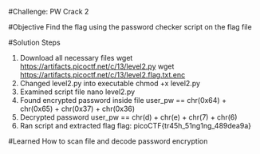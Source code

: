 #Challenge: PW Crack 2

#Objective
Find the flag using the password checker script on the flag file

#Solution Steps
1. Download all necessary files
    wget https://artifacts.picoctf.net/c/13/level2.py
    wget https://artifacts.picoctf.net/c/13/level2.flag.txt.enc
2. Changed level2.py into executable
    chmod +x level2.py
3. Examined script file
    nano level2.py
4. Found encrypted password inside file
    user_pw == chr(0x64) + chr(0x65) + chr(0x37) + chr(0x36)
5. Decrypted password
    user_pw == chr(d) + chr(e) + chr(7) + chr(6)
6. Ran script and extracted flag 
    flag: picoCTF{tr45h_51ng1ng_489dea9a}


#Learned
How to scan file and decode password encryption